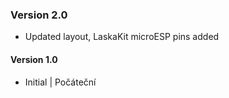 ### Version 2.0
- Updated layout, LaskaKit microESP pins added
#### Version 1.0
- Initial | Počáteční